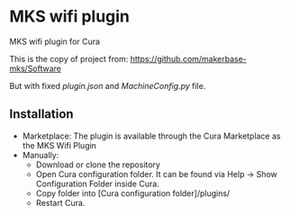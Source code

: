 # MKS wifi plugin

MKS wifi plugin for Cura

This is the copy of project from: https://github.com/makerbase-mks/Software

But with fixed *plugin.json* and *MachineConfig.py* file.

Installation
----
* Marketplace:
  The plugin is available through the Cura Marketplace as the MKS Wifi Plugin
* Manually:
  - Download or clone the repository
  - Open Cura configuration folder. It can be found via Help -> Show Configuration Folder inside Cura.
  - Copy folder into [Cura configuration folder]/plugins/
  - Restart Cura.